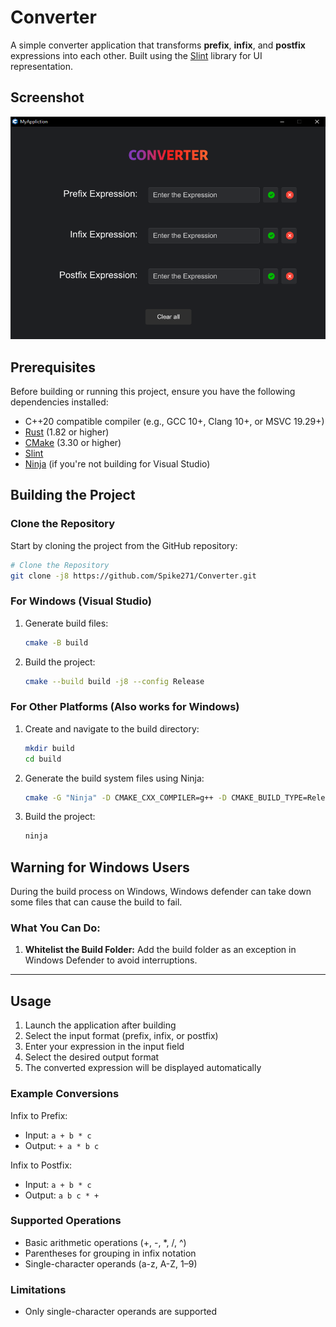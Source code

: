 # Converter

A simple converter application that transforms **prefix**, **infix**, and **postfix** expressions into each other. Built
using the [Slint](https://github.com/slint-ui/slint) library for UI representation.

## Screenshot

![Screenshot](./res/Screenshot.png)

## Prerequisites

Before building or running this project, ensure you have the following dependencies installed:

- C++20 compatible compiler (e.g., GCC 10+, Clang 10+, or MSVC 19.29+)
- [Rust](https://www.rust-lang.org/tools/install) (1.82 or higher)
- [CMake](https://cmake.org/documentation/) (3.30 or higher)
- [Slint](https://github.com/slint-ui/slint)
- [Ninja](https://ninja-build.org/) (if you're not building for Visual Studio)

## Building the Project

### Clone the Repository

Start by cloning the project from the GitHub repository:

```bash
# Clone the Repository
git clone -j8 https://github.com/Spike271/Converter.git
```

### For Windows (Visual Studio)

1. Generate build files:
   ```bash
   cmake -B build
   ```

2. Build the project:
   ```bash
   cmake --build build -j8 --config Release
   ```

### For Other Platforms (Also works for Windows)

1. Create and navigate to the build directory:
   ```bash
   mkdir build
   cd build
   ```

2. Generate the build system files using Ninja:
   ```bash
   cmake -G "Ninja" -D CMAKE_CXX_COMPILER=g++ -D CMAKE_BUILD_TYPE=Release ..
   ```

3. Build the project:
   ```bash
   ninja
   ```

## Warning for Windows Users

During the build process on Windows, Windows defender can take down some files that can cause the build to fail.

### What You Can Do:

1. **Whitelist the Build Folder:**
   Add the build folder as an exception in Windows Defender to avoid interruptions.
---

## Usage

1. Launch the application after building
2. Select the input format (prefix, infix, or postfix)
3. Enter your expression in the input field
4. Select the desired output format
5. The converted expression will be displayed automatically

### Example Conversions

Infix to Prefix:

- Input: `a + b * c`
- Output: `+ a * b c`

Infix to Postfix:

- Input: `a + b * c`
- Output: `a b c * +`

### Supported Operations

- Basic arithmetic operations (+, -, *, /, ^)
- Parentheses for grouping in infix notation
- Single-character operands (a-z, A-Z, 1–9)

### Limitations

- Only single-character operands are supported
